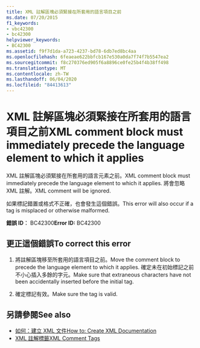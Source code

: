 ```yaml
---
title: XML 註解區塊必須緊接在所套用的語言項目之前
ms.date: 07/20/2015
f1_keywords:
- vbc42300
- bc42300
helpviewer_keywords:
- BC42300
ms.assetid: f9f7d1da-a723-4237-bd78-6db7ed8bc4aa
ms.openlocfilehash: 6feaeae622bbfcb167e530a0da7f74f7b5547ea2
ms.sourcegitcommit: f8c270376ed905f6a8896ce0fe25b4f4b38ff498
ms.translationtype: MT
ms.contentlocale: zh-TW
ms.lasthandoff: 06/04/2020
ms.locfileid: "84413613"
---
```

# <a name="xml-comment-block-must-immediately-precede-the-language-element-to-which-it-applies"></a><span data-ttu-id="5d2f1-102">XML 註解區塊必須緊接在所套用的語言項目之前</span><span class="sxs-lookup"><span data-stu-id="5d2f1-102">XML comment block must immediately precede the language element to which it applies</span></span>
<span data-ttu-id="5d2f1-103">XML 註解區塊必須緊接在所套用的語言元素之前。</span><span class="sxs-lookup"><span data-stu-id="5d2f1-103">XML comment block must immediately precede the language element to which it applies.</span></span> <span data-ttu-id="5d2f1-104">將會忽略 XML 註解。</span><span class="sxs-lookup"><span data-stu-id="5d2f1-104">XML comment will be ignored.</span></span>  
  
 <span data-ttu-id="5d2f1-105">如果標記錯置或格式不正確，也會發生這個錯誤。</span><span class="sxs-lookup"><span data-stu-id="5d2f1-105">This error will also occur if a tag is misplaced or otherwise malformed.</span></span>  
  
 <span data-ttu-id="5d2f1-106">**錯誤 ID︰** BC42300</span><span class="sxs-lookup"><span data-stu-id="5d2f1-106">**Error ID:** BC42300</span></span>  
  
## <a name="to-correct-this-error"></a><span data-ttu-id="5d2f1-107">更正這個錯誤</span><span class="sxs-lookup"><span data-stu-id="5d2f1-107">To correct this error</span></span>  
  
1. <span data-ttu-id="5d2f1-108">將註解區塊移至所套用的語言項目之前。</span><span class="sxs-lookup"><span data-stu-id="5d2f1-108">Move the comment block to precede the language element to which it applies.</span></span> <span data-ttu-id="5d2f1-109">確定未在初始標記之前不小心插入多餘的字元。</span><span class="sxs-lookup"><span data-stu-id="5d2f1-109">Make sure that extraneous characters have not been accidentally inserted before the initial tag.</span></span>  
  
2. <span data-ttu-id="5d2f1-110">確定標記有效。</span><span class="sxs-lookup"><span data-stu-id="5d2f1-110">Make sure the tag is valid.</span></span>  
  
## <a name="see-also"></a><span data-ttu-id="5d2f1-111">另請參閱</span><span class="sxs-lookup"><span data-stu-id="5d2f1-111">See also</span></span>

- [<span data-ttu-id="5d2f1-112">如何：建立 XML 文件</span><span class="sxs-lookup"><span data-stu-id="5d2f1-112">How to: Create XML Documentation</span></span>](../programming-guide/program-structure/how-to-create-xml-documentation.md)
- [<span data-ttu-id="5d2f1-113">XML 註解標籤</span><span class="sxs-lookup"><span data-stu-id="5d2f1-113">XML Comment Tags</span></span>](../language-reference/xmldoc/index.md)
